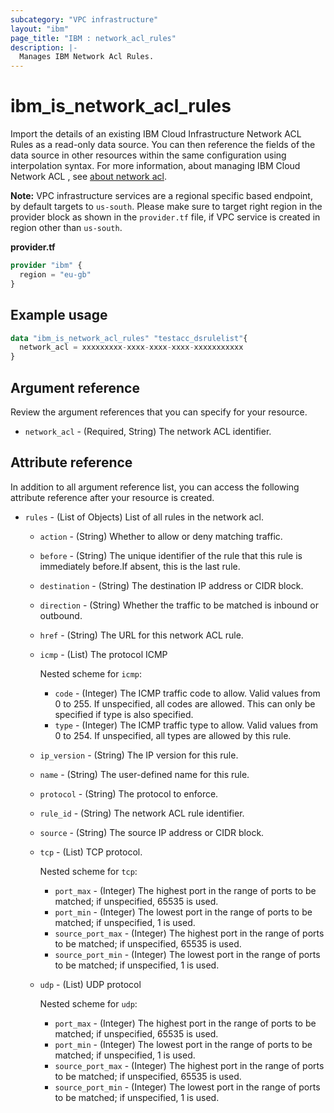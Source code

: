 ```yaml
---
subcategory: "VPC infrastructure"
layout: "ibm"
page_title: "IBM : network_acl_rules"
description: |-
  Manages IBM Network Acl Rules.
---
```


# ibm_is_network_acl_rules

Import the details of an existing IBM Cloud Infrastructure Network ACL Rules as a read-only data source. You can then reference the fields of the data source in other resources within the same configuration using interpolation syntax. For more information, about managing IBM Cloud Network ACL , see [about network acl](https://cloud.ibm.com/docs/vpc?topic=vpc-using-acls).

**Note:** 
VPC infrastructure services are a regional specific based endpoint, by default targets to `us-south`. Please make sure to target right region in the provider block as shown in the `provider.tf` file, if VPC service is created in region other than `us-south`.

**provider.tf**

```terraform
provider "ibm" {
  region = "eu-gb"
}
```

## Example usage

```terraform
data "ibm_is_network_acl_rules" "testacc_dsrulelist"{
  network_acl = xxxxxxxxx-xxxx-xxxx-xxxx-xxxxxxxxxxx
}
```

## Argument reference

Review the argument references that you can specify for your resource.

- `network_acl` - (Required, String) The network ACL identifier.


## Attribute reference

In addition to all argument reference list, you can access the following attribute reference after your resource is created.

- `rules` - (List of Objects) List of all rules in the network acl.

  - `action` - (String) Whether to allow or deny matching traffic.
  - `before` - (String) The unique identifier of the rule that this rule is immediately before.If absent, this is the last rule.
  - `destination` - (String) The destination IP address or CIDR block.
  - `direction` - (String) Whether the traffic to be matched is inbound or outbound.
  - `href` - (String) The URL for this network ACL rule.  
  - `icmp` - (List) The protocol ICMP 

    Nested scheme for `icmp`:
    - `code` - (Integer) The ICMP traffic code to allow. Valid values from 0 to 255. If unspecified, all codes are allowed. This can only be specified if type is also specified.
    - `type` - (Integer) The ICMP traffic type to allow. Valid values from 0 to 254. If unspecified, all types are allowed by this rule.
  - `ip_version` - (String) The IP version for this rule.
  - `name` - (String) The user-defined name for this rule.  
  - `protocol` - (String) The protocol to enforce.  
  - `rule_id` - (String) The network ACL rule identifier.
  - `source` - (String) The source IP address or CIDR block.
  - `tcp` - (List) TCP protocol.

    Nested scheme for `tcp`:
    - `port_max` - (Integer) The highest port in the range of ports to be matched; if unspecified, 65535 is used.
    - `port_min` - (Integer) The lowest port in the range of ports to be matched; if unspecified, 1 is used.
    - `source_port_max` - (Integer) The highest port in the range of ports to be matched; if unspecified, 65535 is used.
    - `source_port_min` - (Integer) The lowest port in the range of ports to be matched; if unspecified, 1 is used.
  - `udp` - (List) UDP protocol

    Nested scheme for `udp`:
    - `port_max` - (Integer) The highest port in the range of ports to be matched; if unspecified, 65535 is used.
    - `port_min` - (Integer) The lowest port in the range of ports to be matched; if unspecified, 1 is used.
    - `source_port_max` - (Integer) The highest port in the range of ports to be matched; if unspecified, 65535 is used.
    - `source_port_min` - (Integer) The lowest port in the range of ports to be matched; if unspecified, 1 is used.